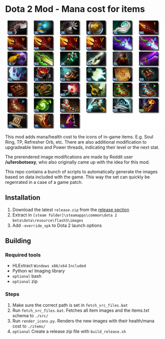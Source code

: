 # Dota 2 Mod - Mana cost for items

![Icons showcase](showcase.png "Icons showcase")

This mod adds mana/health cost to the icons of in-game items.
E.g. Soul Ring, TP, Refresher Orb, etc.
There are also additional modification to upgradeable items and Power threads, indicating their level or the next stat.

The prerendered image modifications are made by Reddit user **/u/lerobotsexy**, who also originally came up with the idea for this mod.

This repo contains a bunch of scripts to automatically generate the images based on data included with the game.
This way the set can quickly be regenrated in a case of a game patch.

## Installation

1. Download the latest `release.zip` from the [release section](https://github.com/rossengeorgiev/dota2mod_manacost/releases)
2. Extract in `[steam folder]\steamapps\common\dota 2 beta\dota\resource\flash3\images`
3. Add `-override_vpk` to Dota 2 launch options

## Building
### Required tools
* HLExtract `Windows x86/x64` `Included`
* Python w/ Imaging library
* `optional` bash
* `optional` zip

### Steps
1. Make sure the correct path is set in `fetch_src_files.bat`
2. Run `fetch_src_files.bat`. Fetches all item images and the items.txt schema to `./src/`
3. Run `render_icons.py`. Renders the new images with their health/mana cost to `./items/`
4. `optional` Create a release zip file with `build_release.sh`
